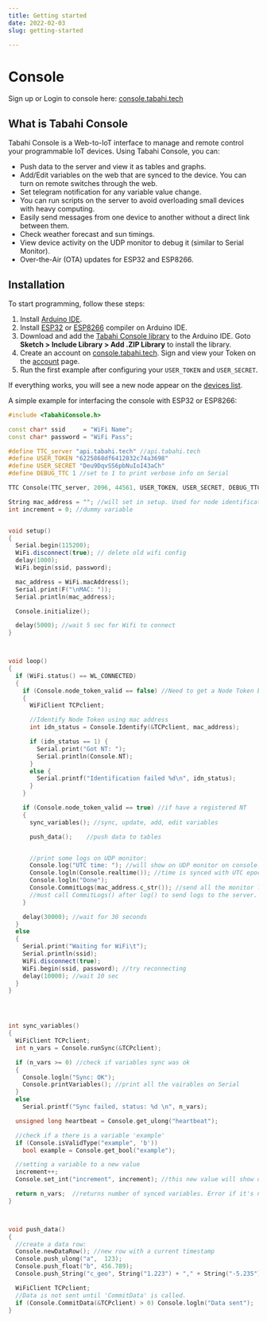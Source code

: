 ```yaml
---
title: Getting started
date: 2022-02-03
slug: getting-started

---
```

# Console

Sign up or Login to console here: [console.tabahi.tech](https://console.tabahi.tech)

## What is Tabahi Console

Tabahi Console is a Web-to-IoT interface to manage and remote control your programmable IoT devices. Using Tabahi Console, you can:

* Push data to the server and view it as tables and graphs.
* Add/Edit variables on the web that are synced to the device. You can turn on remote switches through the web.
* Set telegram notification for any variable value change.
* You can run scripts on the server to avoid overloading small devices with heavy computing.
* Easily send messages from one device to another without a direct link between them.
* Check weather forecast and sun timings.
* View device activity on the UDP monitor to debug it (similar to Serial Monitor).
* Over-the-Air (OTA) updates for ESP32 and ESP8266.

## Installation

To start programming, follow these steps:

1. Install [Arduino IDE](https://www.arduino.cc/en/software).
2. Install [ESP32](https://microcontrollerslab.com/install-esp32-arduino-ide/) or [ESP8266](https://microcontrollerslab.com/how-to-install-esp8266-board-arduino-ide/) compiler on Arduino IDE.
3. Download and add the [Tabahi Console library](https://github.com/tabahi/TabahiConsole) to the Arduino IDE. Goto **Sketch > Include Library > Add .ZIP Library** to install the library.
4. Create an account on [console.tabahi.tech](http://console.tabahi.tech). Sign and view your Token on the [account](http://console.tabahi.tech/#account) page.
5. Run the first example after configuring your `USER_TOKEN` and `USER_SECRET`.

If everything works, you will see a new node appear on the [devices list](http://console.tabahi.tech/#nodes).

A simple example for interfacing the console with ESP32 or ESP8266:

```cpp
#include <TabahiConsole.h>

const char* ssid     = "WiFi Name";
const char* password = "WiFi Pass";

#define TTC_server "api.tabahi.tech" //api.tabahi.tech
#define USER_TOKEN "6225868df6412032c74a3698"
#define USER_SECRET "Deu9DqvSS6pbNuIoI43aCh"
#define DEBUG_TTC 1 //set to 1 to print verbose info on Serial

TTC Console(TTC_server, 2096, 44561, USER_TOKEN, USER_SECRET, DEBUG_TTC);

String mac_address = ""; //will set in setup. Used for node identification.
int increment = 0; //dummy variable


void setup()
{
  Serial.begin(115200);
  WiFi.disconnect(true); // delete old wifi config
  delay(1000);
  WiFi.begin(ssid, password);

  mac_address = WiFi.macAddress();
  Serial.print(F("\nMAC: "));
  Serial.println(mac_address);

  Console.initialize();

  delay(5000); //wait 5 sec for Wifi to connect
}



void loop()
{
  if (WiFi.status() == WL_CONNECTED)
  {
    if (Console.node_token_valid == false) //Need to get a Node Token before anything else
    {
      WiFiClient TCPclient;

      //Identify Node Token using mac address
      int idn_status = Console.Identify(&TCPclient, mac_address);

      if (idn_status == 1) {
        Serial.print("Got NT: ");
        Serial.println(Console.NT);
      }
      else {
        Serial.printf("Identification failed %d\n", idn_status);
      }
    }

    if (Console.node_token_valid == true) //if have a registered NT
    {
      sync_variables(); //sync, update, add, edit variables

      push_data();    //push data to tables


      //print some logs on UDP monitor:
      Console.log("UTC time: "); //will show on UDP monitor on console.tabahi.tech
      Console.logln(Console.realtime()); //time is synced with UTC epoch in total seconds (unsigned long)
      Console.logln("Done");
      Console.CommitLogs(mac_address.c_str()); //send all the monitor logs to server, using mac address as the identifier
      //must call CommitLogs() after log() to send logs to the server.
    }

    delay(30000); //wait for 30 seconds
  }
  else
  {
    Serial.print("Waiting for WiFi\t");
    Serial.println(ssid);
    WiFi.disconnect(true);
    WiFi.begin(ssid, password); //try reconnecting
    delay(10000); //wait 10 sec
  }
}




int sync_variables()
{
  WiFiClient TCPclient;
  int n_vars = Console.runSync(&TCPclient);

  if (n_vars >= 0) //check if variables sync was ok
  {
    Console.logln("Sync: OK");
    Console.printVariables(); //print all the vairables on Serial
  }
  else
    Serial.printf("Sync failed, status: %d \n", n_vars);

  unsigned long heartbeat = Console.get_ulong("heartbeat");

  //check if a there is a variable 'example'
  if (Console.isValidType("example", 'b'))
    bool example = Console.get_bool("example");

  //setting a variable to a new value
  increment++;
  Console.set_int("increment", increment); //this new value will show on the console after the next sync cycle

  return n_vars;  //returns number of synced variables. Error if it's negative.
}



void push_data()
{
  //create a data row:
  Console.newDataRow(); //new row with a current timestamp
  Console.push_ulong("a",  123);
  Console.push_float("b", 456.789);
  Console.push_String("c_geo", String("1.223") + "," + String("-5.235"));  //heading including 'geo' will link to google maps

  WiFiClient TCPclient;
  //Data is not sent until 'CommitData' is called.
  if (Console.CommitData(&TCPclient) > 0) Console.logln("Data sent");
}
```
